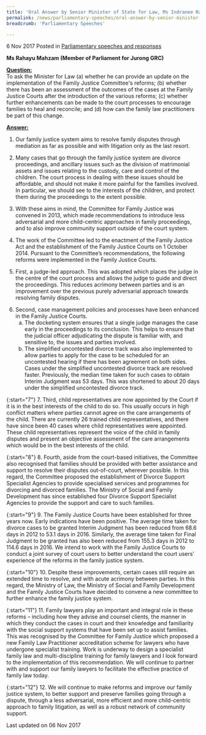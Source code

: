 ```yaml
---
title: 'Oral Answer by Senior Minister of State for Law, Ms Indranee Rajah SC, to Parliamentary Question on the Family Justice Committee''s Reforms'
permalink: /news/parliamentary-speeches/oral-answer-by-senior-minister-of-state-for-law--ms-indranee-raj
breadcrumb: 'Parliamentary Speeches'

---
```



6 Nov 2017 Posted in [Parliamentary speeches and responses](/news/parliamentary-speeches)

**Ms Rahayu Mahzam (Member of Parliament for Jurong GRC)**

**<u>Question:</u>**  
To ask the Minister for Law (a) whether he can provide an update on the implementation of the Family Justice Committee's reforms; (b) whether there has been an assessment of the outcomes of the cases at the Family Justice Courts after the introduction of the various reforms; (c) whether further enhancements can be made to the court processes to encourage families to heal and reconcile; and (d) how can the family law practitioners be part of this change.


**<u>Answer:</u>**

1. Our family justice system aims to resolve family disputes through mediation as far as possible and with litigation only as the last resort.
 
2. Many cases that go through the family justice system are divorce proceedings, and ancillary issues such as the division of matrimonial assets and issues relating to the custody, care and control of the children. The court process in dealing with these issues should be affordable, and should not make it more painful for the families involved. In particular, we should see to the interests of the children, and protect them during the proceedings to the extent possible.
 
3. With these aims in mind, the Committee for Family Justice was convened in 2013, which made recommendations to introduce less adversarial and more child-centric approaches in family proceedings, and to also improve community support outside of the court system.
 
4. The work of the Committee led to the enactment of the Family Justice Act and the establishment of the Family Justice Courts on 1 October 2014. Pursuant to the Committee’s recommendations, the following reforms were implemented in the Family Justice Courts.
 
5. First, a judge-led approach. This was adopted which places the judge in the centre of the court process and allows the judge to guide and direct the proceedings. This reduces acrimony between parties and is an improvement over the previous purely adversarial approach towards resolving family disputes.

<ol start="6">
<li>Second, case management policies and processes have been enhanced in the Family Justice Courts.

<ol style="list-style-type: lower-alpha">
<li>The docketing system ensures that a single judge manages the case early in the proceedings to its conclusion. This helps to ensure that the judicial officer adjudicating the dispute is familiar with, and sensitive to, the issues and parties involved. </li>
 
<li>The simplified uncontested divorce track was also implemented to allow parties to apply for the case to be scheduled for an uncontested hearing if there has been agreement on both sides. Cases under the simplified uncontested divorce track are resolved faster. Previously, the median time taken for such cases to obtain Interim Judgment was 53 days. This was shortened to about 20 days under the simplified uncontested divorce track. </li>
</ol>

</li>
</ol>


{:start="7"}
7. Third, child representatives are now appointed by the Court if it is in the best interests of the child to do so. This usually occurs in high conflict matters where parties cannot agree on the care arrangements of the child. There are currently 26 trained child representatives, and there have since been 40 cases where child representatives were appointed. These child representatives represent the voice of the child in family disputes and present an objective assessment of the care arrangements which would be in the best interests of the child.

{:start="8"}
8. Fourth, aside from the court-based initiatives, the Committee also recognised that families should be provided with better assistance and support to resolve their disputes out-of-court, wherever possible. In this regard, the Committee proposed the establishment of Divorce Support Specialist Agencies to provide specialised services and programmes for divorcing and divorced families. The Ministry of Social and Family Development has since established four Divorce Support Specialist Agencies to provide the support and care to such families.

{:start="9"}
9. The Family Justice Courts have been established for three years now.  Early indications have been positive. The average time taken for divorce cases to be granted Interim Judgment has been reduced from 68.6 days in 2012 to 53.1 days in 2016. Similarly, the average time taken for Final Judgment to be granted has also been reduced from 155.3 days in 2012 to 114.6 days in 2016. We intend to work with the Family Justice Courts to conduct a joint survey of court users to better understand the court users’ experience of the reforms in the family justice system.

{:start="10"}
10. Despite these improvements, certain cases still require an extended time to resolve, and with acute acrimony between parties. In this regard, the Ministry of Law, the Ministry of Social and Family Development and the Family Justice Courts have decided to convene a new committee to further enhance the family justice system.

{:start="11"}
11. Family lawyers play an important and integral role in these reforms – including how they advise and counsel clients, the manner in which they conduct the cases in court and their knowledge and familiarity with the social support systems that have been set up to assist families. This was recognised by the Committee for Family Justice which proposed a new Family Law Practitioner accreditation scheme for lawyers who have undergone specialist training. Work is underway to design a specialist family law and multi-discipline training for family lawyers and I look forward to the implementation of this recommendation. We will continue to partner with and support our family lawyers to facilitate the effective practice of family law today.

{:start="12"}
12. We will continue to make reforms and improve our family justice system, to better support and preserve families going through a dispute, through a less adversarial, more efficient and more child-centric approach to family litigation, as well as a robust network of community support.



<p class="right-side-updated">Last updated on 06 Nov 2017</p> 
